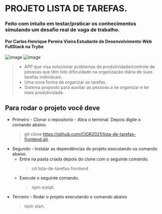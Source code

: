 # PROJETO LISTA DE TAREFAS.
### Feito com intuíto em testar/praticar os conhecimentos simulando um desafio real de vaga de trabalho.
#### Por Carlos Henrique Pereira Vieira Estudante de Desenvolvimento Web FullStack na Trybe
![image](https://user-images.githubusercontent.com/78491183/140520487-7ae42676-5ae3-43db-b5ba-3ef24ee59ef8.png) ![image](https://user-images.githubusercontent.com/78491183/140520619-7c61696e-7b04-4af9-8530-e80b1cdf0f9f.png)

>- APP que visa solucionar problemas de produtividade/controle de pessoas que têm tido dificuldade na organização diária de suas tarefas individuais.
>- Uma nova forma de organizar as tarefas.
>- Sistema proposto para auxiliar as pessoas a se organizar e ter mais produtividade.

## Para rodar o projeto você deve
- Primeiro - Clonar o repositorio - Abra o terminal.
Depois digite o comando abaixo.
  > git clone https://github.com/CIGR2021/lista-de-tarefas-frontend.git.
- Segundo - Instalar as dependências do projeto executando os comando abaixo.
  * Entre na pasta criada depois do clone com o seguinte comando.
    > cd lista-de-tarefas-frontend
  * Execute o seguinte comando.
    > npm install.
- Terceiro - Rodar o projeto executando o comando abaixo
  > npm start.
